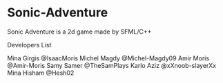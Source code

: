 # Sonic-Adventure
Sonic Adventure is a 2d game made by SFML/C++

Developers List

Mina Girgis	@IsaacMoris
Michel Magdy @Michel-Magdy09
Amir Moris @Amir-Moris
Samy Samer	@TheSamPlays
Karlo Aziz	@xXnoob-slayerXx
Mina Hisham @Hesh02
